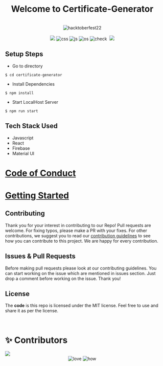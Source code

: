 <h1 align="center">Welcome to Certificate-Generator</h1> 
<br>

<div align="center">
  <img src="https://fossnaija.com/wp-content/uploads/2022/09/fossnaija.com-hacktoberfest-2022-1024x455.png" alt="hacktoberfest22">
</div>

<br>

<div align="center">
  <img src="https://forthebadge.com/images/badges/for-you.svg" />
  <img src="https://forthebadge.com/images/badges/made-with-markdown.svg" alt="css">
  <img src="https://forthebadge.com/images/badges/made-with-javascript.svg" alt="js">
  <img src="https://forthebadge.com/images/badges/open-source.svg" alt="os">
  <img src="https://forthebadge.com/images/badges/check-it-out.svg" alt="check">
  <img src="" alt="">
  <img src="https://forthebadge.com/images/badges/built-by-developers.svg" />
</div>

## Setup Steps

- Go to directory
```
$ cd certificate-generator
```
- Install Dependencies
```
$ npm install
```
- Start LocalHost Server
```
$ npm run start
```

## Tech Stack Used
  - Javascript
  - React
  - Firebase
  - Material UI

# [Code of Conduct](CODE_OF_CONDUCT.md)


# [Getting Started](CONTRIBUTING.md)


<h2 id="contribute">Contributing</h2>
<p>
   Thank you for your interest in contributing to our Repo! Pull requests are welcome. For fixing typos, please make a PR with your fixes. For other contributions, we suggest you to read our <a href="/CONTRIBUTING.md">contribution guidelines</a> to see how you can contribute to this project. We are happy for every contribution. 
    
</p>

<h2 id="prs">Issues & Pull Requests</h2>

Before making pull requests please look at our contributing guidelines. You can start working on the issue which are mentioned in issues section. Just drop a comment before working on the issue. Thank you!

<h2 id="license">License</h2>

The **code** is this repo is licensed under the MIT license. Feel free to use and share it as per the license.

<br>

# ✨ Contributors

<a href="https://github.com/vedant-jain03/certificate-generator/graphs/contributors" >
  <img src="https://contrib.rocks/image?repo=vedant-jain03/certificate-generator"/>
</a>


<div align="center">
 <img src="https://forthebadge.com/images/badges/built-with-love.svg" alt="love" />
 <img src="https://forthebadge.com/images/badges/thats-how-they-get-you.svg" alt="how">
</div>

